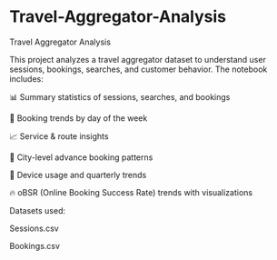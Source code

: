 # Travel-Aggregator-Analysis

Travel Aggregator Analysis

This project analyzes a travel aggregator dataset to understand user sessions, bookings, searches, and customer behavior.
The notebook includes:

📊 Summary statistics of sessions, searches, and bookings

📅 Booking trends by day of the week

📈 Service & route insights

📍 City-level advance booking patterns

📱 Device usage and quarterly trends

🔥 oBSR (Online Booking Success Rate) trends with visualizations

Datasets used:

Sessions.csv

Bookings.csv
